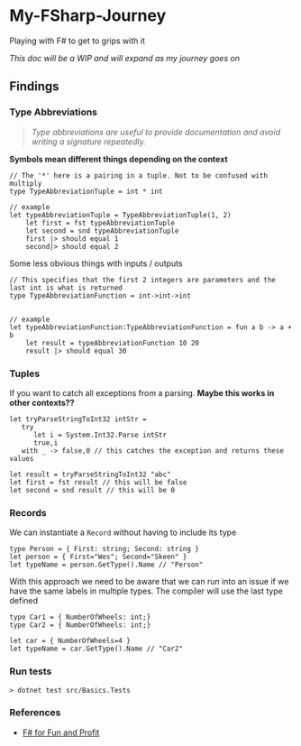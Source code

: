 # My-FSharp-Journey
Playing with F# to get to grips with it

*This doc will be a WIP and will expand as my journey goes on*

## Findings
### Type Abbreviations
> _Type abbreviations are useful to provide documentation and avoid writing a signature repeatedly._

**Symbols mean different things depending on the context**

```f#
// The '*' here is a pairing in a tuple. Not to be confused with multiply
type TypeAbbreviationTuple = int * int

// example
let typeAbbreviationTuple = TypeAbbreviationTuple(1, 2)
    let first = fst typeAbbreviationTuple
    let second = snd typeAbbreviationTuple
    first |> should equal 1
    second|> should equal 2
```

Some less obvious things with inputs / outputs
```f#
// This specifies that the first 2 integers are parameters and the last int is what is returned
type TypeAbbreviationFunction = int->int->int


// example
let typeAbbreviationFunction:TypeAbbreviationFunction = fun a b -> a + b
    let result = typeAbbreviationFunction 10 20
    result |> should equal 30
```
### Tuples
If you want to catch all exceptions from a parsing. **Maybe this works in other contexts??**

```f#
let tryParseStringToInt32 intStr =
   try
      let i = System.Int32.Parse intStr
      true,i
   with _ -> false,0 // this catches the exception and returns these values
       
let result = tryParseStringToInt32 "abc"
let first = fst result // this will be false
let second = snd result // this will be 0

```
### Records
We can instantiate a `Record` without having to include its type
```f#
type Person = { First: string; Second: string }
let person = { First="Wes"; Second="Skeen" }
let typeName = person.GetType().Name // "Person"
```
With this approach we need to be aware that we can run into an issue 
if we have the same labels in multiple types. The compiler will use the last type defined

```f#
type Car1 = { NumberOfWheels: int;}
type Car2 = { NumberOfWheels: int;}

let car = { NumberOfWheels=4 }
let typeName = car.GetType().Name // "Car2"
```

### Run tests
```shell
> dotnet test src/Basics.Tests
```

### References

- [F# for Fun and Profit](https://fsharpforfunandprofit.com/posts/type-abbreviations/)
